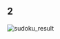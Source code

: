 ## 2
![sudoku_result](https://user-images.githubusercontent.com/72157067/122632838-94110480-d0ea-11eb-84f7-6ec03a57d21d.jpg)
